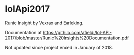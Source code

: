 # lolApi2017
Runic Insight by Vexrax and Earleking.

Documentation at https://github.com/afieldi/lol-API-2017/blob/master/Runic%20Insights%20Documentation.pdf

Not updated since project ended in January of 2018. 


